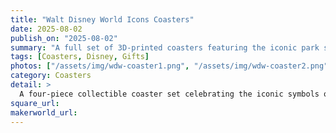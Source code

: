```yaml
---
title: "Walt Disney World Icons Coasters"
date: 2025-08-02
publish_on: "2025-08-02"
summary: "A full set of 3D-printed coasters featuring the iconic park symbols of Walt Disney World — Magic Kingdom, EPCOT, Hollywood Studios, and Animal Kingdom — each with its own signature color and style, stored together in a matching case."
tags: [Coasters, Disney, Gifts]
photos: ["/assets/img/wdw-coaster1.png", "/assets/img/wdw-coaster2.png", "/assets/img/wdw-coaster3.png"]
category: Coasters
detail: >
  A four-piece collectible coaster set celebrating the iconic symbols of Walt Disney World — featuring distinctly styled designs for Magic Kingdom, EPCOT, Hollywood Studios, and Animal Kingdom. Each coaster is 3D-printed with layered dimensional detail and stored in a matching display caddy, designed as a tribute to park iconography rather than a novelty product. A refined piece for Disney superfans, shelf displays, or curated fandom collections.
square_url:
makerworld_url:
---
```

